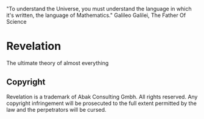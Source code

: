 "To understand the Universe, you must understand the language in which it's written, the language of Mathematics." Galileo Galilei, The Father Of Science

# Revelation
The ultimate theory of almost everything

## Copyright
Revelation is a trademark of Abak Consulting Gmbh. All rights reserved. Any copyright infringement will be prosecuted to the full extent permitted by the law and the perpetrators will be cursed.
